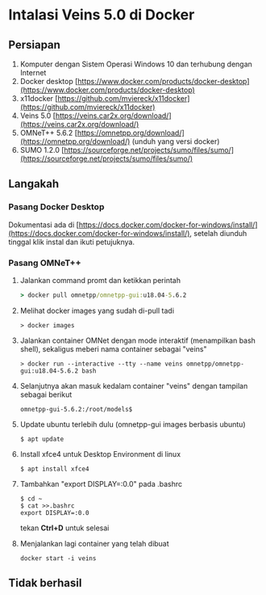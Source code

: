 # Intalasi Veins 5.0 di Docker
## Persiapan
1. Komputer dengan Sistem Operasi Windows 10 dan terhubung dengan Internet
1. Docker desktop [https://www.docker.com/products/docker-desktop](https://www.docker.com/products/docker-desktop)
1. x11docker [https://github.com/mviereck/x11docker](https://github.com/mviereck/x11docker)
1. Veins 5.0 [https://veins.car2x.org/download/](https://veins.car2x.org/download/)
1. OMNeT++ 5.6.2 [https://omnetpp.org/download/](https://omnetpp.org/download/) (unduh yang versi docker)
1. SUMO 1.2.0 [https://sourceforge.net/projects/sumo/files/sumo/](https://sourceforge.net/projects/sumo/files/sumo/)
## Langakah
### Pasang Docker Desktop
Dokumentasi ada di [https://docs.docker.com/docker-for-windows/install/](https://docs.docker.com/docker-for-windows/install/), setelah diunduh tinggal klik instal dan ikuti petujuknya.

### Pasang OMNeT++
1. Jalankan command promt dan ketikkan perintah
    ```cmd
    > docker pull omnetpp/omnetpp-gui:u18.04-5.6.2
    ```
1. Melihat docker images yang sudah di-pull tadi
    ```
    > docker images
    ```
1. Jalankan container OMNet dengan mode interaktif (menampilkan bash shell), sekaligus meberi nama container sebagai "veins"
    ```
    > docker run --interactive --tty --name veins omnetpp/omnetpp-gui:u18.04-5.6.2 bash
    ```
1. Selanjutnya akan masuk kedalam container "veins" dengan tampilan sebagai berikut
    ```
    omnetpp-gui-5.6.2:/root/models$
    ```
1. Update ubuntu terlebih dulu (omnetpp-gui images berbasis ubuntu)
    ```
    $ apt update
    ```
1. Install xfce4 untuk Desktop Environment di linux
    ```
    $ apt install xfce4
    ```    
1. Tambahkan "export DISPLAY=:0.0" pada .bashrc
    ```
    $ cd ~
    $ cat >>.bashrc
    export DISPLAY=:0.0
    ```
    tekan __Ctrl+D__ untuk selesai
    

1. Menjalankan lagi container yang telah dibuat
    ```
    docker start -i veins
    ```
## Tidak berhasil
